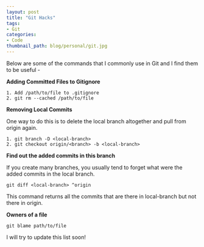 ```yaml
---
layout: post
title: "Git Hacks"
tags:
- Git
categories:
- Code
thumbnail_path: blog/personal/git.jpg
---
```


Below are some of the commands that I commonly use in Git and I find them to be useful - 

**Adding Committed Files to Gitignore**

	1. Add /path/to/file to .gitignore
	2. git rm --cached /path/to/file

**Removing Local Commits**

One way to do this is to delete the local branch altogether and pull from origin again.
	
	1. git branch -D <local-branch>
	2. git checkout origin/<branch> -b <local-branch>

**Find out the added commits in this branch**
	
If you create many branches, you usually tend to forget what were the added commits in the local branch.

	git diff <local-branch> ^origin

This command returns all the commits that are there in local-branch but not there in origin.

**Owners of a file**

	git blame path/to/file

I will try to update this list soon!